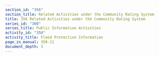 ```yaml
---
section_id: "356"
section_title: Related Activities under the Community Rating System
title: 356 Related Activities under the Community Rating System
series_id: "300"
series_title: Public Information Activities
activity_id: "350"
activity_title: Flood Protection Information
page_in_manual: 350-11
document_depth: 3
---
```

